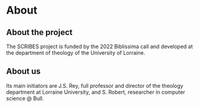 # About

## About the project


The SCRIBES project is funded by the 2022 Biblissima call and developed at the department of theology of the University of Lorraine.


## About us

Its main initiators are J.S. Rey, full professor and director of the theology department at Lorraine University, and S. Robert, researcher in computer science @ Bull.
